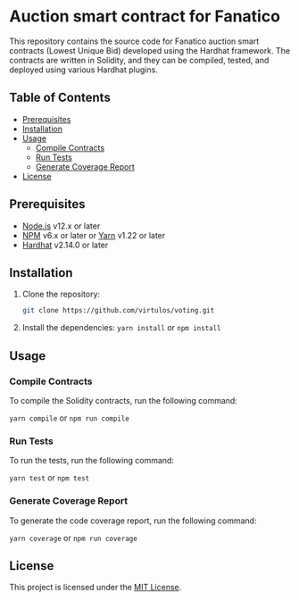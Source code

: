 # Auction smart contract for Fanatico

This repository contains the source code for Fanatico auction smart contracts (Lowest Unique Bid) developed using the Hardhat framework. The contracts are written in Solidity, and they can be compiled, tested, and deployed using various Hardhat plugins.

## Table of Contents

- [Prerequisites](#Prerequisites)
- [Installation](#Installation)
- [Usage](#usage)
    - [Compile Contracts](#compile-contracts)
    - [Run Tests](#run-tests)
    - [Generate Coverage Report](#generate-coverage-report)
- [License](#license)

## Prerequisites

- [Node.js](https://nodejs.org) v12.x or later
- [NPM](https://www.npmjs.com/) v6.x or later or [Yarn](https://yarnpkg.com/) v1.22 or later
- [Hardhat](https://hardhat.org/) v2.14.0 or later

## Installation

1. Clone the repository:
    ```bash
    git clone https://github.com/virtulos/voting.git
    ```
   
2. Install the dependencies:
`yarn install` or `npm install`

## Usage

### Compile Contracts

To compile the Solidity contracts, run the following command:

`yarn compile` or `npm run compile`

### Run Tests

To run the tests, run the following command:

`yarn test` or `npm test`


### Generate Coverage Report

To generate the code coverage report, run the following command:

`yarn coverage` or `npm run coverage`



## License

This project is licensed under the [MIT License](LICENSE).
